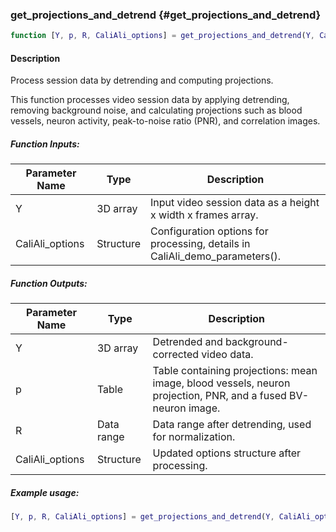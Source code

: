 ### get_projections_and_detrend {#get_projections_and_detrend}

```matlab
function [Y, p, R, CaliAli_options] = get_projections_and_detrend(Y, CaliAli_options)
```

#### Description
Process session data by detrending and computing projections.

This function processes video session data by applying detrending, removing background noise, and calculating projections such as blood vessels, neuron activity, peak-to-noise ratio (PNR), and correlation images.

##### Function Inputs:
| Parameter Name | Type    | Description                                      |
|----------------|---------|--------------------------------------------------|
| Y              | 3D array | Input video session data as a height x width x frames array. |
| CaliAli_options| Structure| Configuration options for processing, details in CaliAli_demo_parameters(). |

##### Function Outputs:
| Parameter Name | Type    | Description                                      |
|----------------|---------|--------------------------------------------------|
| Y              | 3D array | Detrended and background-corrected video data.   |
| p              | Table   | Table containing projections: mean image, blood vessels, neuron projection, PNR, and a fused BV-neuron image.|
| R              | Data range| Data range after detrending, used for normalization. |
| CaliAli_options| Structure| Updated options structure after processing.     |

##### Example usage:
```matlab
[Y, p, R, CaliAli_options] = get_projections_and_detrend(Y, CaliAli_options);
```
